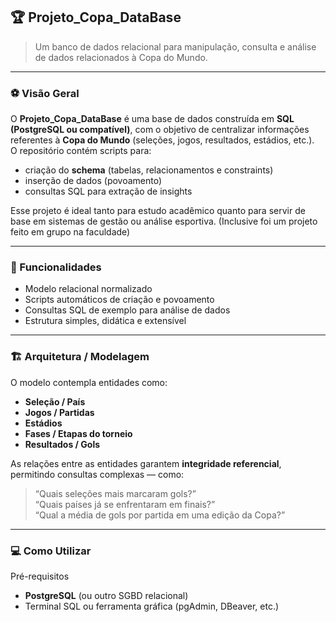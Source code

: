 ## 🏆 Projeto_Copa_DataBase

> Um banco de dados relacional para manipulação, consulta e análise de dados relacionados à Copa do Mundo.

---

### ⚽ Visão Geral

O **Projeto_Copa_DataBase** é uma base de dados construída em **SQL (PostgreSQL ou compatível)**, com o objetivo de centralizar informações referentes à **Copa do Mundo** (seleções, jogos, resultados, estádios, etc.).  
O repositório contém scripts para:

- criação do **schema** (tabelas, relacionamentos e constraints)  
- inserção de dados (povoamento)  
- consultas SQL para extração de insights  

Esse projeto é ideal tanto para estudo acadêmico quanto para servir de base em sistemas de gestão ou análise esportiva. (Inclusive foi um projeto feito em grupo na faculdade)

---

### 🚀 Funcionalidades

- Modelo relacional normalizado  
- Scripts automáticos de criação e povoamento  
- Consultas SQL de exemplo para análise de dados  
- Estrutura simples, didática e extensível  

---

### 🏗️ Arquitetura / Modelagem

O modelo contempla entidades como:

- **Seleção / País**  
- **Jogos / Partidas**  
- **Estádios**  
- **Fases / Etapas do torneio**  
- **Resultados / Gols**

As relações entre as entidades garantem **integridade referencial**, permitindo consultas complexas — como:

> “Quais seleções mais marcaram gols?”  
> “Quais países já se enfrentaram em finais?”  
> “Qual a média de gols por partida em uma edição da Copa?”

---

### 💻 Como Utilizar

Pré-requisitos

- **PostgreSQL** (ou outro SGBD relacional)  
- Terminal SQL ou ferramenta gráfica (pgAdmin, DBeaver, etc.)  

